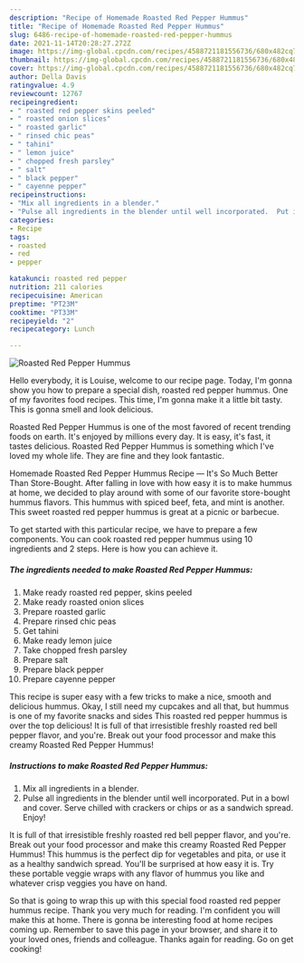 ```yaml
---
description: "Recipe of Homemade Roasted Red Pepper Hummus"
title: "Recipe of Homemade Roasted Red Pepper Hummus"
slug: 6486-recipe-of-homemade-roasted-red-pepper-hummus
date: 2021-11-14T20:28:27.272Z
image: https://img-global.cpcdn.com/recipes/4588721181556736/680x482cq70/roasted-red-pepper-hummus-recipe-main-photo.jpg
thumbnail: https://img-global.cpcdn.com/recipes/4588721181556736/680x482cq70/roasted-red-pepper-hummus-recipe-main-photo.jpg
cover: https://img-global.cpcdn.com/recipes/4588721181556736/680x482cq70/roasted-red-pepper-hummus-recipe-main-photo.jpg
author: Della Davis
ratingvalue: 4.9
reviewcount: 12767
recipeingredient:
- " roasted red pepper skins peeled"
- " roasted onion slices"
- " roasted garlic"
- " rinsed chic peas"
- " tahini"
- " lemon juice"
- " chopped fresh parsley"
- " salt"
- " black pepper"
- " cayenne pepper"
recipeinstructions:
- "Mix all ingredients in a blender."
- "Pulse all ingredients in the blender until well incorporated.  Put in a bowl and cover.  Serve chilled with crackers or chips or as a sandwich spread. Enjoy!"
categories:
- Recipe
tags:
- roasted
- red
- pepper

katakunci: roasted red pepper 
nutrition: 211 calories
recipecuisine: American
preptime: "PT23M"
cooktime: "PT33M"
recipeyield: "2"
recipecategory: Lunch

---
```



![Roasted Red Pepper Hummus](https://img-global.cpcdn.com/recipes/4588721181556736/680x482cq70/roasted-red-pepper-hummus-recipe-main-photo.jpg)

Hello everybody, it is Louise, welcome to our recipe page. Today, I'm gonna show you how to prepare a special dish, roasted red pepper hummus. One of my favorites food recipes. This time, I'm gonna make it a little bit tasty. This is gonna smell and look delicious.

Roasted Red Pepper Hummus is one of the most favored of recent trending foods on earth. It's enjoyed by millions every day. It is easy, it's fast, it tastes delicious. Roasted Red Pepper Hummus is something which I've loved my whole life. They are fine and they look fantastic.

Homemade Roasted Red Pepper Hummus Recipe — It&#39;s So Much Better Than Store-Bought. After falling in love with how easy it is to make hummus at home, we decided to play around with some of our favorite store-bought hummus flavors. This hummus with spiced beef, feta, and mint is another. This sweet roasted red pepper hummus is great at a picnic or barbecue.


To get started with this particular recipe, we have to prepare a few components. You can cook roasted red pepper hummus using 10 ingredients and 2 steps. Here is how you can achieve it.

<!--inarticleads1-->

##### The ingredients needed to make Roasted Red Pepper Hummus:

1. Make ready  roasted red pepper, skins peeled
1. Make ready  roasted onion slices
1. Prepare  roasted garlic
1. Prepare  rinsed chic peas
1. Get  tahini
1. Make ready  lemon juice
1. Take  chopped fresh parsley
1. Prepare  salt
1. Prepare  black pepper
1. Prepare  cayenne pepper


This recipe is super easy with a few tricks to make a nice, smooth and delicious hummus. Okay, I still need my cupcakes and all that, but hummus is one of my favorite snacks and sides This roasted red pepper hummus is over the top delicious! It is full of that irresistible freshly roasted red bell pepper flavor, and you&#39;re. Break out your food processor and make this creamy Roasted Red Pepper Hummus! 

<!--inarticleads2-->

##### Instructions to make Roasted Red Pepper Hummus:

1. Mix all ingredients in a blender.
1. Pulse all ingredients in the blender until well incorporated.  Put in a bowl and cover.  Serve chilled with crackers or chips or as a sandwich spread. Enjoy!


It is full of that irresistible freshly roasted red bell pepper flavor, and you&#39;re. Break out your food processor and make this creamy Roasted Red Pepper Hummus! This hummus is the perfect dip for vegetables and pita, or use it as a healthy sandwich spread. You&#39;ll be surprised at how easy it is. Try these portable veggie wraps with any flavor of hummus you like and whatever crisp veggies you have on hand. 

So that is going to wrap this up with this special food roasted red pepper hummus recipe. Thank you very much for reading. I'm confident you will make this at home. There is gonna be interesting food at home recipes coming up. Remember to save this page in your browser, and share it to your loved ones, friends and colleague. Thanks again for reading. Go on get cooking!
